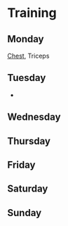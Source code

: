 # Training

## Monday
[Chest](muscle-groups/chest.md), Triceps

## Tuesday
-

## Wednesday

## Thursday

## Friday

## Saturday

## Sunday

